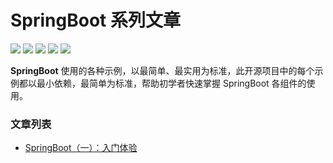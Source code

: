 # SpringBoot 系列文章

![](https://img.shields.io/badge/spring-traning-6DB33F?style=flat-square&logo=spring)
![](https://img.shields.io/badge/SpringBoot-2.3.5-6DB33F?style=flat-square)
![](https://img.shields.io/badge/language-java-yellowgreen?style=flat-square)
![](https://img.shields.io/badge/RELEASE-1.0--SNAPSHOT-blue.svg?style=flat-square)
![](https://img.shields.io/badge/license-GPL--3.0-blue.svg?style=flat-square)

**SpringBoot** 使用的各种示例，以最简单、最实用为标准，此开源项目中的每个示例都以最小依赖，最简单为标准，帮助初学者快速掌握 SpringBoot 各组件的使用。

### 文章列表

- [SpringBoot（一）：入门体验](https://github.com/JiangYongKang/spring-boot-examples/spring-boot-restful)